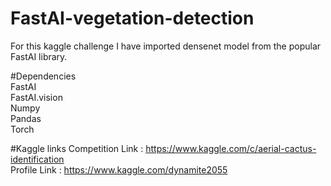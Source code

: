 # FastAI-vegetation-detection
For this kaggle challenge I have imported densenet model from the popular FastAI library.

#Dependencies</br>
FastAI </br>
FastAI.vision </br>
Numpy </br>
Pandas </br>
Torch </br>

#Kaggle links
Competition Link : https://www.kaggle.com/c/aerial-cactus-identification </br>
Profile Link : https://www.kaggle.com/dynamite2055

